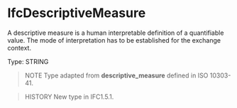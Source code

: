 # IfcDescriptiveMeasure

A descriptive measure is a human interpretable definition of a quantifiable value. The mode of interpretation has to be established for the exchange context.

Type: STRING

> NOTE Type adapted from **descriptive_measure** defined in ISO 10303-41.

> HISTORY New type in IFC1.5.1.
